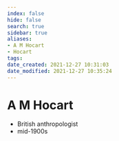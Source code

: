 ```yaml
---
index: false
hide: false
search: true
sidebar: true
aliases:
- A M Hocart
- Hocart
tags:
date_created: 2021-12-27 10:31:03
date_modified: 2021-12-27 10:35:24
---
```


# A M Hocart

- British anthropologist
- mid-1900s
